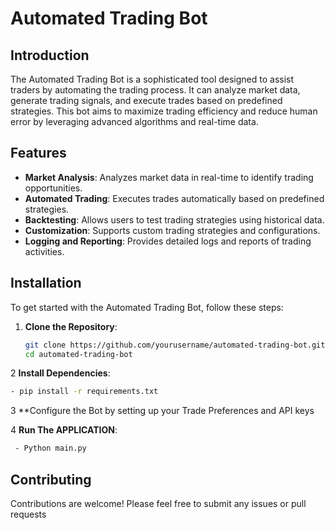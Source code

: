 # Automated Trading Bot

## Introduction

The Automated Trading Bot is a sophisticated tool designed to assist traders by automating the trading process. It can analyze market data, generate trading signals, and execute trades based on predefined strategies. This bot aims to maximize trading efficiency and reduce human error by leveraging advanced algorithms and real-time data.

## Features

- **Market Analysis**: Analyzes market data in real-time to identify trading opportunities.
- **Automated Trading**: Executes trades automatically based on predefined strategies.
- **Backtesting**: Allows users to test trading strategies using historical data.
- **Customization**: Supports custom trading strategies and configurations.
- **Logging and Reporting**: Provides detailed logs and reports of trading activities.

## Installation

To get started with the Automated Trading Bot, follow these steps:

1. **Clone the Repository**:
   ```sh
   git clone https://github.com/yourusername/automated-trading-bot.git
   cd automated-trading-bot

2 **Install Dependencies**:
```bash
- pip install -r requirements.txt
```
3 **Configure the Bot by setting up your Trade Preferences and API keys

4 **Run The APPLICATION**:
``` bash
 - Python main.py
```

## Contributing

Contributions are welcome! Please feel free to submit any issues or pull requests
